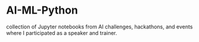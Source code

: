 # AI-ML-Python
 collection of Jupyter notebooks from AI challenges, hackathons, and events where I participated as a speaker and trainer.
